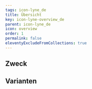 ```yaml
---
tags: icon-lyne_de
title: Übersicht
key: icon-lyne-overview_de
parent: icon-lyne_de
icon: overview
order: 1
permalink: false
eleventyExcludeFromCollections: true
---
```


## Zweck

## Varianten

